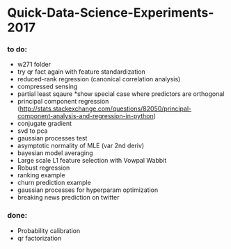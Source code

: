 # Quick-Data-Science-Experiments-2017


### to do:
* w271 folder
* try qr fact again with feature standardization
* reduced-rank regression (canonical correlation analysis)
* compressed sensing
* partial least sqaure *show special case where predictors are orthogonal
* principal component regression (http://stats.stackexchange.com/questions/82050/principal-component-analysis-and-regression-in-python)
* conjugate gradient
* svd to pca
* gaussian processes test
* asymptotic normality of MLE (var 2nd deriv)
* bayesian model averaging
* Large scale L1 feature selection with Vowpal Wabbit
* Robust regression
* ranking example
* churn prediction example
* gaussian processes for hyperparam optimization
* breaking news prediction on twitter


### done:
* Probability calibration
* qr factorization
